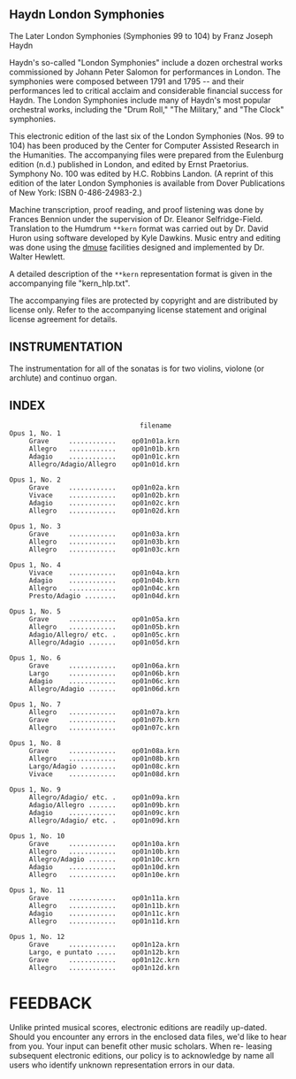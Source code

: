 ## Haydn London Symphonies ##

The Later London Symphonies
(Symphonies 99 to 104)
by Franz Joseph Haydn


Haydn's so-called "London Symphonies" include a dozen orchestral works
commissioned by Johann Peter Salomon for performances in London.  The
symphonies were composed between 1791 and 1795 -- and their performances
led to critical acclaim and considerable financial success for Haydn.
The London Symphonies include many of Haydn's most popular orchestral
works, including the "Drum Roll," "The Military," and "The Clock"
symphonies.

This electronic edition of the last six of the London Symphonies
(Nos. 99 to 104) has been produced by the Center for Computer Assisted
Research in the Humanities.  The accompanying files were prepared from
the Eulenburg edition (n.d.) published in London, and edited by Ernst
Praetorius.  Symphony No. 100 was edited by H.C. Robbins Landon.
(A reprint of this edition of the later London Symphonies is available
from Dover Publications of New York: ISBN 0-486-24983-2.)

Machine transcription, proof reading, and proof listening was done
by Frances Bennion under the supervision of Dr. Eleanor Selfridge-Field.
Translation to the Humdrum `**kern` format was carried out by Dr.
David Huron using software developed by Kyle Dawkins.  Music entry
and editing was done using the [dmuse](https://dmuse.ccarh.org)
facilities designed and implemented by Dr. Walter Hewlett.

A detailed description of the `**kern` representation format is given in
the accompanying file "kern_hlp.txt".

The accompanying files are protected by copyright and are distributed by
license only.  Refer to the accompanying license statement and original
license agreement for details.

## INSTRUMENTATION ##

The instrumentation for all of the sonatas is for two violins, violone
(or archlute) and continuo organ.

## INDEX ##

```
                                 filename
Opus 1, No. 1
     Grave     ............    op01n01a.krn
     Allegro   ............    op01n01b.krn
     Adagio    ............    op01n01c.krn
     Allegro/Adagio/Allegro    op01n01d.krn

Opus 1, No. 2
     Grave     ............    op01n02a.krn
     Vivace    ............    op01n02b.krn
     Adagio    ............    op01n02c.krn
     Allegro   ............    op01n02d.krn

Opus 1, No. 3
     Grave     ............    op01n03a.krn
     Allegro   ............    op01n03b.krn
     Allegro   ............    op01n03c.krn

Opus 1, No. 4
     Vivace    ............    op01n04a.krn
     Adagio    ............    op01n04b.krn
     Allegro   ............    op01n04c.krn
     Presto/Adagio ........    op01n04d.krn

Opus 1, No. 5
     Grave     ............    op01n05a.krn
     Allegro   ............    op01n05b.krn
     Adagio/Allegro/ etc. .    op01n05c.krn
     Allegro/Adagio .......    op01n05d.krn

Opus 1, No. 6
     Grave     ............    op01n06a.krn
     Largo     ............    op01n06b.krn
     Adagio    ............    op01n06c.krn
     Allegro/Adagio .......    op01n06d.krn

Opus 1, No. 7
     Allegro   ............    op01n07a.krn
     Grave     ............    op01n07b.krn
     Allegro   ............    op01n07c.krn

Opus 1, No. 8
     Grave     ............    op01n08a.krn
     Allegro   ............    op01n08b.krn
     Largo/Adagio .........    op01n08c.krn
     Vivace    ............    op01n08d.krn

Opus 1, No. 9
     Allegro/Adagio/ etc. .    op01n09a.krn
     Adagio/Allegro .......    op01n09b.krn
     Adagio    ............    op01n09c.krn
     Allegro/Adagio/ etc. .    op01n09d.krn

Opus 1, No. 10
     Grave     ............    op01n10a.krn
     Allegro   ............    op01n10b.krn
     Allegro/Adagio .......    op01n10c.krn
     Adagio    ............    op01n10d.krn
     Allegro   ............    op01n10e.krn

Opus 1, No. 11
     Grave     ............    op01n11a.krn
     Allegro   ............    op01n11b.krn
     Adagio    ............    op01n11c.krn
     Allegro   ............    op01n11d.krn

Opus 1, No. 12
     Grave     ............    op01n12a.krn
     Largo, e puntato .....    op01n12b.krn
     Grave     ............    op01n12c.krn
     Allegro   ............    op01n12d.krn
```

# FEEDBACK #

Unlike printed musical scores, electronic editions are readily up-dated.
Should you encounter any errors in the enclosed data files, we'd like to
hear from you.  Your input can benefit other music scholars.  When re-
leasing subsequent electronic editions, our policy is to acknowledge by
name all users who identify unknown representation errors in our data.



